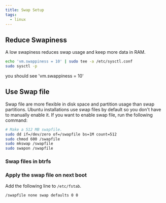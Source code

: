 ```yaml
---
title: Swap Setup
tags:
  - linux
---
```


## Reduce Swapiness

A low swapiness reduces swap usage and keep more data in RAM.

```sh
echo 'vm.swappiness = 10' | sudo tee -a /etc/sysctl.conf
sudo sysctl -p            
```
you should see 'vm.swappiness = 10'

## Use Swap file

Swap file are more flexible in disk space and partition usage than swap partitions. Ubuntu installations use swap files by default so you don't have to manually enable it. If you want to enable swap file, run the following command:

```sh
# Make a 512 MB swapfile.
sudo dd if=/dev/zero of=/swapfile bs=1M count=512
sudo chmod 600 /swapfile
sudo mkswap /swapfile
sudo swapon /swapfile
```

### Swap files in btrfs


### Apply the swap file on next boot

Add the following line to `/etc/fstab`.

```txt title="/etc/fstab"
/swapfile none swap defaults 0 0
```
